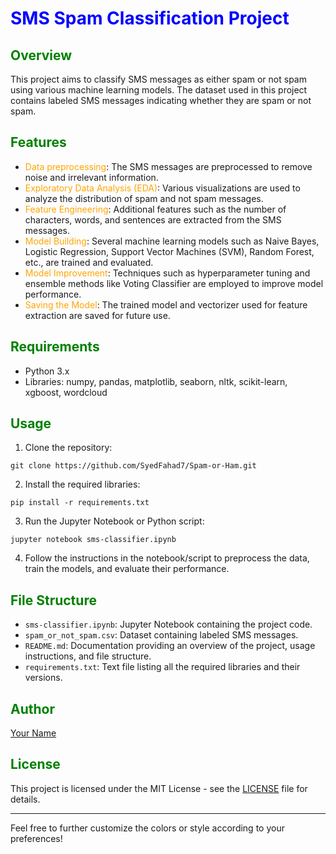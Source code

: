 # <span style="color:blue">SMS Spam Classification Project</span>

## <span style="color:green">Overview</span>
This project aims to classify SMS messages as either spam or not spam using various machine learning models. The dataset used in this project contains labeled SMS messages indicating whether they are spam or not spam.

## <span style="color:green">Features</span>
- <span style="color:orange">Data preprocessing</span>: The SMS messages are preprocessed to remove noise and irrelevant information.
- <span style="color:orange">Exploratory Data Analysis (EDA)</span>: Various visualizations are used to analyze the distribution of spam and not spam messages.
- <span style="color:orange">Feature Engineering</span>: Additional features such as the number of characters, words, and sentences are extracted from the SMS messages.
- <span style="color:orange">Model Building</span>: Several machine learning models such as Naive Bayes, Logistic Regression, Support Vector Machines (SVM), Random Forest, etc., are trained and evaluated.
- <span style="color:orange">Model Improvement</span>: Techniques such as hyperparameter tuning and ensemble methods like Voting Classifier are employed to improve model performance.
- <span style="color:orange">Saving the Model</span>: The trained model and vectorizer used for feature extraction are saved for future use.

## <span style="color:green">Requirements</span>
- Python 3.x
- Libraries: numpy, pandas, matplotlib, seaborn, nltk, scikit-learn, xgboost, wordcloud

## <span style="color:green">Usage</span>
1. Clone the repository:

```
git clone https://github.com/SyedFahad7/Spam-or-Ham.git
```

2. Install the required libraries:

```
pip install -r requirements.txt
```

3. Run the Jupyter Notebook or Python script:

```
jupyter notebook sms-classifier.ipynb
```

4. Follow the instructions in the notebook/script to preprocess the data, train the models, and evaluate their performance.

## <span style="color:green">File Structure</span>
- `sms-classifier.ipynb`: Jupyter Notebook containing the project code.
- `spam_or_not_spam.csv`: Dataset containing labeled SMS messages.
- `README.md`: Documentation providing an overview of the project, usage instructions, and file structure.
- `requirements.txt`: Text file listing all the required libraries and their versions.

## <span style="color:green">Author</span>
[Your Name](https://github.com/your-username)

## <span style="color:green">License</span>
This project is licensed under the MIT License - see the [LICENSE](LICENSE) file for details.

---

Feel free to further customize the colors or style according to your preferences!
